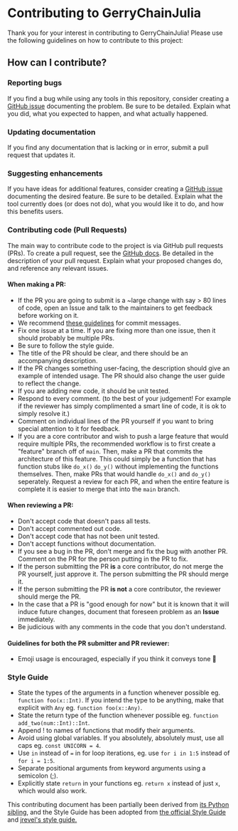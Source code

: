 # Contributing to GerryChainJulia

Thank you for your interest in contributing to GerryChainJulia! Please use the following guidelines on how to contribute to this project:

## How can I contribute?

### Reporting bugs

If you find a bug while using any tools in this repository, consider creating a [GitHub issue](https://github.com/mggg/GerryChainJulia/issues) documenting the problem. Be sure to be detailed. Explain what you did, what you expected to happen, and what actually happened.

### Updating documentation

If you find any documentation that is lacking or in error, submit a pull request that updates it. 

### Suggesting enhancements

If you have ideas for additional features, consider creating a [GitHub issue](https://github.com/mggg/GerryChainJulia/issues) documenting the desired feature. Be sure to be detailed. Explain what the tool currently does (or does not do), what you would like it to do, and how this benefits users.

### Contributing code (Pull Requests)

The main way to contribute code to the project is via GitHub pull requests (PRs). To create a pull request, see the [GitHub
docs](https://help.github.com/articles/creating-a-pull-request/). Be detailed in the description of your pull request. Explain what your proposed changes do, and reference any relevant issues.

#### When making a PR:

- If the PR you are going to submit is a ~large change with say > 80 lines of code, open an Issue and talk to the maintainers to get feedback before working on it. 
- We recommend [these guidelines](https://chris.beams.io/posts/git-commit/) for commit messages.
- Fix one issue at a time. If you are fixing more than one issue, then it should probably be multiple PRs.
- Be sure to follow the style guide.
- The title of the PR should be clear, and there should be an accompanying description. 
- If the PR changes something user-facing, the description should give an example of intended usage. The PR should also change the user guide to reflect the change.
- If you are adding new code, it should be unit tested.
- Respond to every comment. (to the best of your judgement! For example if the reviewer has simply complimented a smart line of code, it is ok to simply resolve it.)
- Comment on individual lines of the PR yourself if you want to bring special attention to it for feedback.
- If you are a core contributor and wish to push a large feature that would require multiple PRs, the recommended workflow is to first create a "feature" branch off of `main`. Then, make a PR that commits the architecture of this feature. This could simply be a function that has function stubs like 
	`do_x()`
	`do_y()` 
	without implementing the functions themselves. Then, make PRs that would handle `do_x()` and `do_y()` seperately. Request a review for each PR, and when the entire feature is complete it is easier to merge that into the `main` branch.

#### When reviewing a PR:

- Don't accept code that doesn't pass all tests.
- Don't accept commented out code.
- Don't accept code that has not been unit tested.
- Don't accept functions without documentation.
- If you see a bug in the PR, don't merge and fix the bug with another PR. Comment on the PR for the person putting in the PR to fix.
- If the person submitting the PR **is** a core contributor, do not merge the PR yourself, just approve it. The person submitting the PR should merge it.
- If the person submitting the PR **is not** a core contributor, the reviewer should merge the PR. 
- In the case that a PR is "good enough for now" but it is known that it will induce future changes, document that foreseen problem as an **Issue** immediately.
- Be judicious with any comments in the code that you don't understand.

#### Guidelines for both the PR submitter and PR reviewer:

- Emoji usage is encouraged, especially if you think it conveys tone 🙂

### Style Guide
* State the types of the arguments in a function whenever possible eg. `function foo(x::Int)`. If you intend the type to be anything, make that explicit with `Any` eg. `function foo(x::Any)`.
* State the return type of the function whenever possible eg. `function add_two(num::Int)::Int`.
* Append ! to names of functions that modify their arguments.
* Avoid using global variables. If you absolutely, absolutely must, use all caps eg. `const UNICORN = 4`.
* Use `in` instead of `=` in for loop iterations, eg. use `for i in 1:5` instead of `for i = 1:5`.
* Separate positional arguments from keyword arguments using a semicolon (;).
* Explicitly state `return` in your functions eg. `return x` instead of just `x`, which would also work.

This contributing document has been partially been derived from [its Python sibling](https://github.com/mggg/GerryChain/blob/master/CONTRIBUTING.md), and the Style Guide has been adopted from [the official Style Guide](https://docs.julialang.org/en/v1/manual/style-guide/index.html) and [jrevel's style guide.](https://github.com/jrevels/YASGuide)

